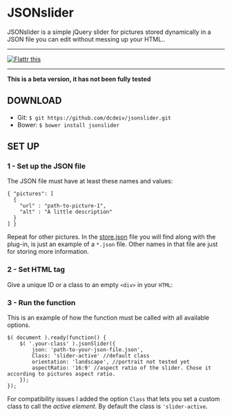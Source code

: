 # JSONslider
JSONslider is a simple jQuery slider for pictures stored dynamically in a JSON file you can edit without messing up your HTML..

<hr />

<a href="https://flattr.com/submit/auto?user_id=dcdeiv&url=http%3A%2F%2Fwww.github.com%2Fdcdeiv%2Fjsonslider" target="_blank"><img src="http://button.flattr.com/flattr-badge-large.png" alt="Flattr this" title="Flattr this" border="0"></a>

<hr />

**This is a beta version, it has not been fully tested**

## DOWNLOAD

* Git: `$ git https://github.com/dcdeiv/jsonslider.git`
* Bower: `$ bower install jsonslider`

## SET UP

### 1 - Set up the JSON file
The JSON file must have at least these names and values:

    { "pictures": [
      {
        "url" : "path-to-picture-1",
        "alt" : "A little description"
      }
    ] }

Repeat for other pictures.
In the [store.json](store.json) file you will find along with the plug-in, is just an example of a `*.json` file. Other names in that file are just for storing more information.

### 2 - Set HTML tag
Give a unique ID or a class to an empty `<div>` in your `HTML`:

  <div class="your-class"></div>
  
### 3 - Run the function
This is an example of how the function must be called with all available options.

    $( document ).ready(function() {
      	$( '.your-class' ).jsonSlider({
      		json: 'path-to-your-json-file.json',
      		Class: 'slider-active' //default class
      		orientation: 'landscape', //portrait not tested yet
      		aspectRatio: '16:9' //aspect ratio of the slider. Chose it according to pictures aspect ratio.
      	});
    });

For compatibility issues I added the option `Class` that lets you set a custom class to call the *active element*.
By default the class is `'slider-active`.
